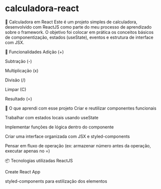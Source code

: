 # calculadora-react

🧮 Calculadora em React
Este é um projeto simples de calculadora, desenvolvido com ReactJS como parte do meu processo de aprendizado sobre o framework. O objetivo foi colocar em prática os conceitos básicos de componentização, estados (useState), eventos e estrutura de interface com JSX.

🚀 Funcionalidades
Adição (+)

Subtração (-)

Multiplicação (x)

Divisão (/)

Limpar (C)

Resultado (=)

🧠 O que aprendi com esse projeto
Criar e reutilizar componentes funcionais

Trabalhar com estados locais usando useState

Implementar funções de lógica dentro do componente

Criar uma interface organizada com JSX e styled-components

Pensar em fluxo de operação (ex: armazenar número antes da operação, executar apenas no =)

📦 Tecnologias utilizadas
ReactJS

Create React App 

styled-components para estilização dos elementos

